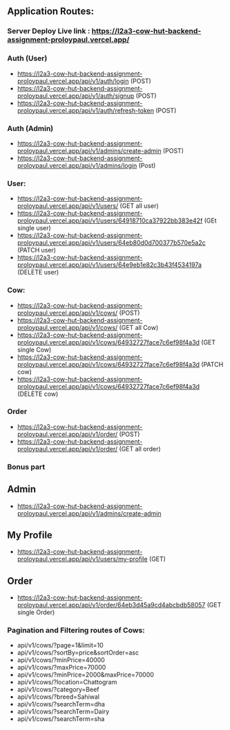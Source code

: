 <div>
  <h2>Application Routes:</h3>
</div>

### Server Deploy Live link : https://l2a3-cow-hut-backend-assignment-proloypaul.vercel.app/
 

### Auth (User)

- https://l2a3-cow-hut-backend-assignment-proloypaul.vercel.app/api/v1/auth/login (POST)
- https://l2a3-cow-hut-backend-assignment-proloypaul.vercel.app/api/v1/auth/signup (POST)
- https://l2a3-cow-hut-backend-assignment-proloypaul.vercel.app/api/v1/auth/refresh-token (POST)


### Auth (Admin)

- https://l2a3-cow-hut-backend-assignment-proloypaul.vercel.app/api/v1/admins/create-admin (POST)
- https://l2a3-cow-hut-backend-assignment-proloypaul.vercel.app/api/v1/admins/login (Post) 
 

### User:

- https://l2a3-cow-hut-backend-assignment-proloypaul.vercel.app/api/v1/users/ (GET all user)
- https://l2a3-cow-hut-backend-assignment-proloypaul.vercel.app/api/v1/users/64918710ca37922bb383e42f (GEt single user)
- https://l2a3-cow-hut-backend-assignment-proloypaul.vercel.app/api/v1/users/64eb80d0d700377b570e5a2c (PATCH user)
- https://l2a3-cow-hut-backend-assignment-proloypaul.vercel.app/api/v1/users/64e9eb1e82c3b43f4534197a (DELETE user)


### Cow:

- https://l2a3-cow-hut-backend-assignment-proloypaul.vercel.app/api/v1/cows/ (POST)
- https://l2a3-cow-hut-backend-assignment-proloypaul.vercel.app/api/v1/cows/ (GET all Cow)
- https://l2a3-cow-hut-backend-assignment-proloypaul.vercel.app/api/v1/cows/64932727face7c6ef98f4a3d (GET single Cow)
- https://l2a3-cow-hut-backend-assignment-proloypaul.vercel.app/api/v1/cows/64932727face7c6ef98f4a3d (PATCH cow)
- https://l2a3-cow-hut-backend-assignment-proloypaul.vercel.app/api/v1/cows/64932727face7c6ef98f4a3d (DELETE cow)


### Order
- https://l2a3-cow-hut-backend-assignment-proloypaul.vercel.app/api/v1/order/ (POST)
- https://l2a3-cow-hut-backend-assignment-proloypaul.vercel.app/api/v1/order/ (GET all order)


### Bonus part

## Admin
- https://l2a3-cow-hut-backend-assignment-proloypaul.vercel.app/api/v1/admins/create-admin

## My Profile
- https://l2a3-cow-hut-backend-assignment-proloypaul.vercel.app/api/v1/users/my-profile (GET)

## Order
- https://l2a3-cow-hut-backend-assignment-proloypaul.vercel.app/api/v1/order/64eb3d45a9cd4abcbdb58057 (GET single Order)

### Pagination and Filtering routes of Cows:

- api/v1/cows/?page=1&limit=10
- api/v1/cows/?sortBy=price&sortOrder=asc
- api/v1/cows/?minPrice=40000
- api/v1/cows/?maxPrice=70000
- api/v1/cows/?minPrice=2000&maxPrice=70000
- api/v1/cows/?location=Chattogram
- api/v1/cows/?category=Beef
- api/v1/cows/?breed=Sahiwal
- api/v1/cows/?searchTerm=dha
- api/v1/cows/?searchTerm=Dairy
- api/v1/cows/?searchTerm=sha


